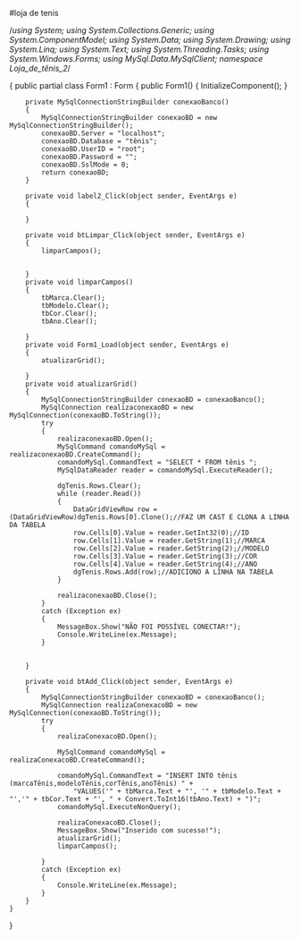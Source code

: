 #loja de tenis


/*using System;
using System.Collections.Generic;
using System.ComponentModel;
using System.Data;
using System.Drawing;
using System.Linq;
using System.Text;
using System.Threading.Tasks;
using System.Windows.Forms;
using MySql.Data.MySqlClient;
namespace Loja_de_tênis_2*/

{
    public partial class Form1 : Form
    {
        public Form1()
        {
            InitializeComponent();
        }

        private MySqlConnectionStringBuilder conexaoBanco()
        {
            MySqlConnectionStringBuilder conexaoBD = new MySqlConnectionStringBuilder();
            conexaoBD.Server = "localhost";
            conexaoBD.Database = "tênis";
            conexaoBD.UserID = "root";
            conexaoBD.Password = "";
            conexaoBD.SslMode = 0;
            return conexaoBD;
        }

        private void label2_Click(object sender, EventArgs e)
        {

        }

        private void btLimpar_Click(object sender, EventArgs e)
        {
            limparCampos();


        }
        private void limparCampos()
        {
            tbMarca.Clear();
            tbModelo.Clear();
            tbCor.Clear();
            tbAno.Clear();

        }
        private void Form1_Load(object sender, EventArgs e)
        {
            atualizarGrid();

        }
        private void atualizarGrid()
        {
            MySqlConnectionStringBuilder conexaoBD = conexaoBanco();
            MySqlConnection realizaconexaoBD = new MySqlConnection(conexaoBD.ToString());
            try
            {
                realizaconexaoBD.Open();
                MySqlCommand comandoMySql = realizaconexaoBD.CreateCommand();
                comandoMySql.CommandText = "SELECT * FROM tênis ";
                MySqlDataReader reader = comandoMySql.ExecuteReader();

                dgTenis.Rows.Clear();
                while (reader.Read())
                {
                    DataGridViewRow row = (DataGridViewRow)dgTenis.Rows[0].Clone();//FAZ UM CAST E CLONA A LINHA DA TABELA
                    row.Cells[0].Value = reader.GetInt32(0);//ID
                    row.Cells[1].Value = reader.GetString(1);//MARCA
                    row.Cells[2].Value = reader.GetString(2);//MODELO
                    row.Cells[3].Value = reader.GetString(3);//COR
                    row.Cells[4].Value = reader.GetString(4);//ANO
                    dgTenis.Rows.Add(row);//ADICIONO A LINHA NA TABELA
                }

                realizaconexaoBD.Close();
            }
            catch (Exception ex)
            {
                MessageBox.Show("NÃO FOI POSSÍVEL CONECTAR!");
                Console.WriteLine(ex.Message);
            }


        }

        private void btAdd_Click(object sender, EventArgs e)
        {
            MySqlConnectionStringBuilder conexaoBD = conexaoBanco();
            MySqlConnection realizaConexacoBD = new MySqlConnection(conexaoBD.ToString());
            try
            {
                realizaConexacoBD.Open();

                MySqlCommand comandoMySql = realizaConexacoBD.CreateCommand();

                comandoMySql.CommandText = "INSERT INTO tênis (marcaTênis,modeloTênis,corTênis,anoTênis) " +
                    "VALUES('" + tbMarca.Text + "', '" + tbModelo.Text + "','" + tbCor.Text + "', " + Convert.ToInt16(tbAno.Text) + ")";
                comandoMySql.ExecuteNonQuery();

                realizaConexacoBD.Close();
                MessageBox.Show("Inserido com sucesso!");
                atualizarGrid();
                limparCampos();

            }
            catch (Exception ex)
            {
                Console.WriteLine(ex.Message);
            }
        }
    }
} 
